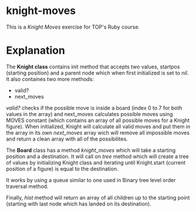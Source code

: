 # knight-moves

This is a _Knight Moves_ exercise for TOP's Ruby course.

# Explanation

The **Knight class** contains init method that accepts two values, startpos (starting position) and a parent node which when first initialized is set to _nil_. It also containes two more methods:
- valid?
- next_moves

_valid?_ checks if the possible move is inside a board (index 0 to 7 for both values in the array) and next_moves calculates possible moves using MOVES constant (which contains an array of all possible moves for a Knight figure). When initialized, Knight will calculate all valid moves and put them in the array in its own _next_moves_ array wich will remove all impossible moves and return a clean array with all of the possibilites. 

The **Board** class has a method _knight_moves_ which will take a starting position and a destination. It will call on _tree_ method which will create a tree of values by initializing Knight class and iterating until Knight.start (current position of a figure) is equal to the destination.

It works by using a queue similar to one used in Binary tree level order traversal method.

Finally, _hist_ method will return an array of all children up to the starting point (starting with last node which has landed on its destination).

